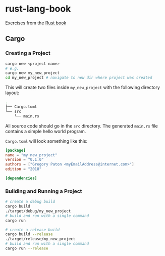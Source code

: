 # rust-lang-book
Exercises from the [Rust book](https://doc.rust-lang.org/book/)

## Cargo

### Creating a Project

```bash
cargo new <project name>
# e.g.
cargo new my_new_project
cd my_new_project # navigate to new dir where project was created
```

This will create two files inside `my_new_project` with the following directory layout:

```bash
.
├── Cargo.toml
└── src
    └── main.rs
```

All source code should go in the `src` directory. The generated `main.rs` file contains a simple hello world program.

`Cargo.toml` will look something like this:

```toml
[package]
name = "my_new_project"
version = "0.1.0"
authors = ["Gregory Paton <myEmailAddress@internet.com>"]
edition = "2018"

[dependencies]
```

### Building and Running a Project

```bash
# create a debug build
cargo build
./target/debug/my_new_project
# build and run with a single command
cargo run

# create a release build
cargo build --release
./target/release/my_new_project
# build and run with a single command
cargo run --release
```

